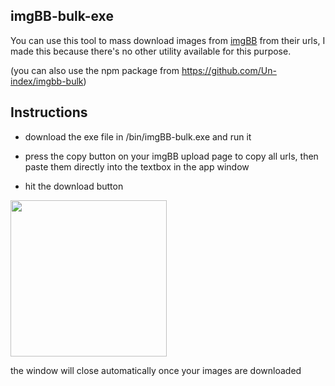 ## imgBB-bulk-exe

You can use this tool to mass download images from [imgBB](https://imgbb.com/) from their urls,
I made this because there's no other utility available for this purpose.

(you can also use the npm package from https://github.com/Un-index/imgbb-bulk)



## Instructions
* download the exe file in /bin/imgBB-bulk.exe and run it

* press the copy button on your imgBB upload page to copy all urls, then paste them directly into the textbox in the app window 
* hit the download button 

<img src = "https://user-images.githubusercontent.com/68165727/132046708-bdacd891-0b7b-4ed3-8491-462b4cdd929a.png" width = 250>


the window will close automatically once your images are downloaded




